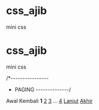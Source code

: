 # css_ajib
mini css

# css_ajib
mini css

/*----------------
 *   PAGING
 *--------------*/
<div class="wrapper">
	<div class="paging">
		<span class='nextprev'>Awal</span>
		<span class='nextprev'>Kembali</span>
		<span class='current'><b>1</b></span>
		<a href="#">2</a>
		<a href="#">3</a>
		<span class='nextprev'>...</span>
		<a href="#">4</a>
		<a href="#" class='nextprev'>Lanjut</a>
		<a href="#" class='nextprev'>Akhir</a>
	</div>
</div>	
